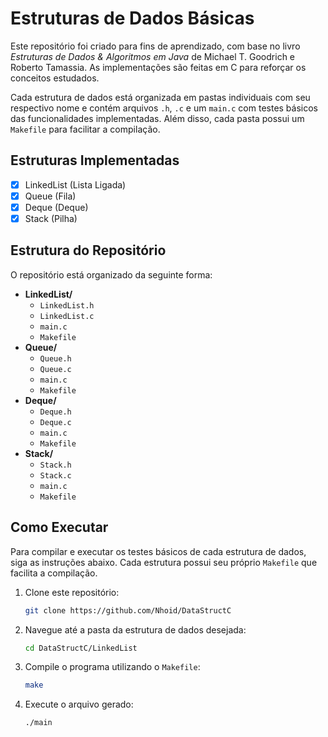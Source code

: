 # Estruturas de Dados Básicas

Este repositório foi criado para fins de aprendizado, com base no livro *Estruturas de Dados & Algoritmos em Java* de Michael T. Goodrich e Roberto Tamassia. As implementações são feitas em C para reforçar os conceitos estudados.

Cada estrutura de dados está organizada em pastas individuais com seu respectivo nome e contém arquivos `.h`, `.c` e um `main.c` com testes básicos das funcionalidades implementadas. Além disso, cada pasta possui um `Makefile` para facilitar a compilação.

## Estruturas Implementadas

- [x] LinkedList (Lista Ligada)
- [x] Queue (Fila)
- [x] Deque (Deque)
- [x] Stack (Pilha)

## Estrutura do Repositório

O repositório está organizado da seguinte forma:

- **LinkedList/**
  - `LinkedList.h`
  - `LinkedList.c`
  - `main.c`
  - `Makefile`
- **Queue/**
  - `Queue.h`
  - `Queue.c`
  - `main.c`
  - `Makefile`
- **Deque/**
  - `Deque.h`
  - `Deque.c`
  - `main.c`
  - `Makefile`
- **Stack/**
  - `Stack.h`
  - `Stack.c`
  - `main.c`
  - `Makefile`

## Como Executar

Para compilar e executar os testes básicos de cada estrutura de dados, siga as instruções abaixo. Cada estrutura possui seu próprio `Makefile` que facilita a compilação.

1. Clone este repositório:
    ```bash
    git clone https://github.com/Nhoid/DataStructC
    ```

2. Navegue até a pasta da estrutura de dados desejada:
    ```bash
    cd DataStructC/LinkedList
    ```

3. Compile o programa utilizando o `Makefile`:
    ```bash
    make
    ```

4. Execute o arquivo gerado:
    ```bash
    ./main
    ```
